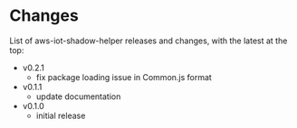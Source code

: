 # Changes

List of aws-iot-shadow-helper releases and changes, with the latest at the top:

  * v0.2.1
    * fix package loading issue in Common.js format
  * v0.1.1
    * update documentation
  * v0.1.0
    * initial release